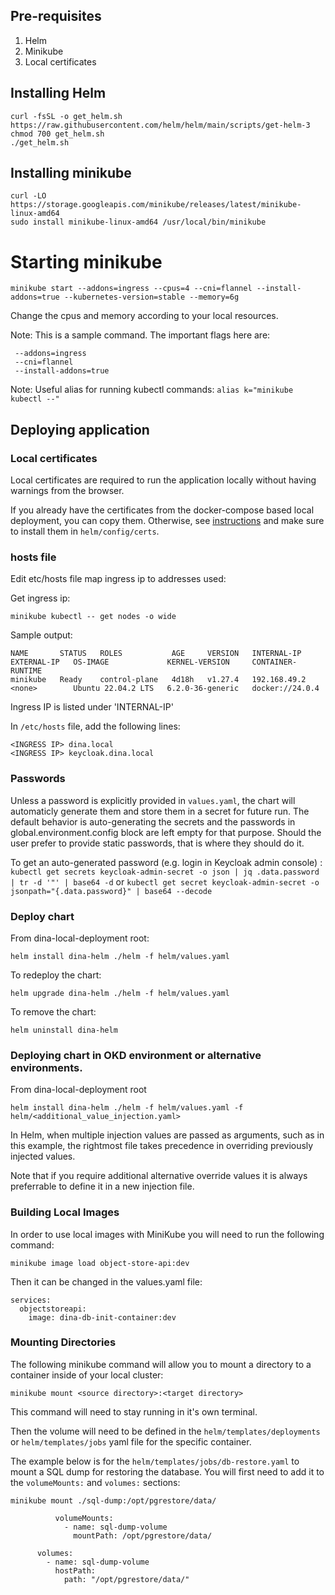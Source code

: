 ## Pre-requisites

1. Helm
2. Minikube
3. Local certificates

## Installing Helm

```
curl -fsSL -o get_helm.sh https://raw.githubusercontent.com/helm/helm/main/scripts/get-helm-3
chmod 700 get_helm.sh
./get_helm.sh
```

## Installing minikube

```
curl -LO https://storage.googleapis.com/minikube/releases/latest/minikube-linux-amd64
sudo install minikube-linux-amd64 /usr/local/bin/minikube
```
 
# Starting minikube

```
minikube start --addons=ingress --cpus=4 --cni=flannel --install-addons=true --kubernetes-version=stable --memory=6g
```

Change the cpus and memory according to your local resources.

Note: This is a sample command. The important flags here are:
```
 --addons=ingress 
 --cni=flannel 
 --install-addons=true
```

Note:
Useful alias for running kubectl commands: `alias k="minikube kubectl --"`

## Deploying application

### Local certificates

Local certificates are required to run the application locally without having warnings from the browser.

If you already have the certificates from the docker-compose based local deployment, you can copy them.
Otherwise, see [instructions](https://aafc-bicoe.github.io/dina-local-deployment/#_local_certificates) and make sure to install them in `helm/config/certs`.

### hosts file

Edit etc/hosts file map ingress ip to addresses used:

Get ingress ip:

```
minikube kubectl -- get nodes -o wide
```

Sample output:
```
NAME       STATUS   ROLES           AGE     VERSION   INTERNAL-IP    EXTERNAL-IP   OS-IMAGE             KERNEL-VERSION     CONTAINER-RUNTIME
minikube   Ready    control-plane   4d18h   v1.27.4   192.168.49.2   <none>        Ubuntu 22.04.2 LTS   6.2.0-36-generic   docker://24.0.4
```
Ingress IP is listed under 'INTERNAL-IP'

In `/etc/hosts` file, add the following lines:
 
```
<INGRESS IP> dina.local
<INGRESS IP> keycloak.dina.local
```

### Passwords

Unless a password is explicitly provided in `values.yaml`, the chart will automaticly generate them and store them in a secret for future run. The default behavior is auto-generating the secrets and the passwords in global.environment.config block are left empty for that purpose. Should the user prefer to provide static passwords, that is where they should do it.

To get an auto-generated password (e.g. login in Keycloak admin console) : `kubectl get secrets keycloak-admin-secret -o json | jq .data.password | tr -d '"' | base64 -d` or `kubectl get secret keycloak-admin-secret -o jsonpath="{.data.password}" | base64 --decode`

### Deploy chart

From dina-local-deployment root:

`helm install dina-helm ./helm -f helm/values.yaml`

To redeploy the chart:

`helm upgrade dina-helm ./helm -f helm/values.yaml`

To remove the chart: 

`helm uninstall dina-helm`


### Deploying chart in OKD environment or alternative environments.

From dina-local-deployment root

`helm install dina-helm ./helm -f helm/values.yaml -f helm/<additional_value_injection.yaml>`

In Helm, when multiple injection values are passed as arguments, such as in this example, the rightmost file takes precedence in overriding previously injected values.

Note that if you require additional alternative override values it is always preferrable to define it in a new injection file.

### Building Local Images

In order to use local images with MiniKube you will need to run the following command:

`minikube image load object-store-api:dev`

Then it can be changed in the values.yaml file:

```
services:
  objectstoreapi:
    image: dina-db-init-container:dev
```

### Mounting Directories

The following minikube command will allow you to mount a directory to a container inside of your local cluster:

`minikube mount <source directory>:<target directory>`

This command will need to stay running in it's own terminal.

Then the volume will need to be defined in the `helm/templates/deployments` or `helm/templates/jobs` yaml file for the specific container. 

The example below is for the `helm/templates/jobs/db-restore.yaml` to mount a SQL dump for restoring the database. You will first need to add it to the `volumeMounts:` and `volumes:` sections:

```
minikube mount ./sql-dump:/opt/pgrestore/data/
```

```
          volumeMounts:
            - name: sql-dump-volume
              mountPath: /opt/pgrestore/data/
```

```
      volumes:
        - name: sql-dump-volume
          hostPath:
            path: "/opt/pgrestore/data/"
```
